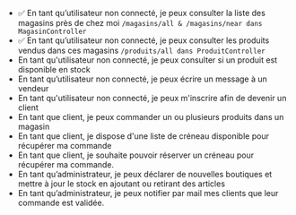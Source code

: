 - ✅ En tant qu’utilisateur non connecté, je peux consulter la liste des magasins près de chez moi
    `/magasins/all & /magasins/near dans MagasinController`
- ✅ En tant qu’utilisateur non connecté, je peux consulter les produits vendus dans ces magasins
    `/produits/all dans ProduitController`
- En tant qu'utilisateur non connecté, je peux consulter si un produit est disponible en stock
- En tant qu’utilisateur non connecté, je peux écrire un message à un vendeur
- En tant qu'utilisateur non connecté, je peux m'inscrire afin de devenir un client
- En tant que client, je peux commander un ou plusieurs produits dans un magasin
- En tant que client, je dispose d'une liste de créneau disponible pour récupérer ma commande
- En tant que client, je souhaite pouvoir réserver un créneau pour récupérer ma commande.
- En tant qu’administrateur, je peux déclarer de nouvelles boutiques et mettre à jour le stock en ajoutant ou retirant des articles
- En tant qu’administrateur, je peux notifier par mail mes clients que leur commande est validée.